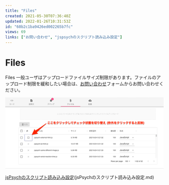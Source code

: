 ```yaml
---
title: "Files"
created: 2021-05-30T07:36:40Z
updated: 2022-01-26T10:31:53Z
id: "60b2c1ba9426ed002265b7fc"
views: 69
links: ["お問い合わせ", "jspsychのスクリプト読み込み設定"]
---
```


# Files

Files
一般ユーザはアップロードファイルサイズ制限があります。ファイルのアップロード制限を緩和したい場合は、[お問い合わせ](お問い合わせ.md)フォームからお問い合わせください。

![](images/60b47041e7f7cd001e678108.png)

[jsPsychのスクリプト読み込み設定](jsPsychのスクリプト読み込み設定.md)(jsPsychのスクリプト読み込み設定.md)
